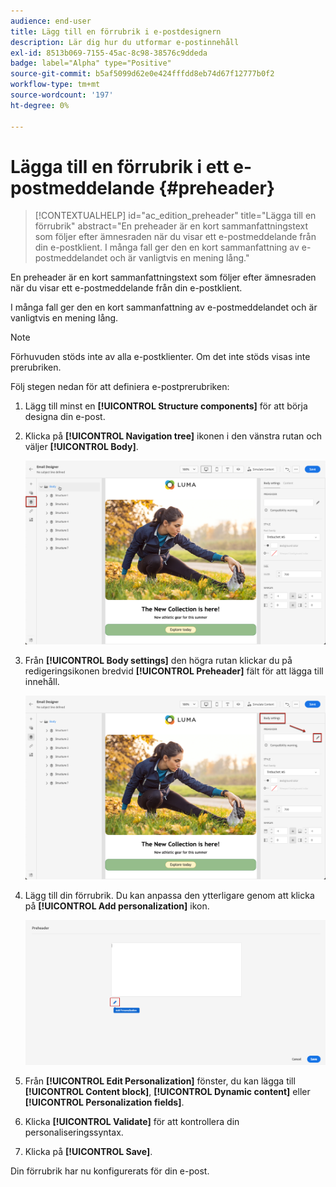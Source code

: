 ```yaml
---
audience: end-user
title: Lägg till en förrubrik i e-postdesignern
description: Lär dig hur du utformar e-postinnehåll
exl-id: 8513b069-7155-45ac-8c98-38576c9ddeda
badge: label="Alpha" type="Positive"
source-git-commit: b5af5099d62e0e424fffdd8eb74d67f12777b0f2
workflow-type: tm+mt
source-wordcount: '197'
ht-degree: 0%

---
```


# Lägga till en förrubrik i ett e-postmeddelande {#preheader}

>[!CONTEXTUALHELP]
>id="ac_edition_preheader"
>title="Lägga till en förrubrik"
>abstract="En preheader är en kort sammanfattningstext som följer efter ämnesraden när du visar ett e-postmeddelande från din e-postklient. I många fall ger den en kort sammanfattning av e-postmeddelandet och är vanligtvis en mening lång."

En preheader är en kort sammanfattningstext som följer efter ämnesraden när du visar ett e-postmeddelande från din e-postklient.

I många fall ger den en kort sammanfattning av e-postmeddelandet och är vanligtvis en mening lång.

>[!NOTE]
>
>Förhuvuden stöds inte av alla e-postklienter. Om det inte stöds visas inte prerubriken.

Följ stegen nedan för att definiera e-postprerubriken:

1. Lägg till minst en **[!UICONTROL Structure components]** för att börja designa din e-post.

1. Klicka på **[!UICONTROL Navigation tree]** ikonen i den vänstra rutan och väljer **[!UICONTROL Body]**.

   ![](assets/preheader_body.png)

1. Från **[!UICONTROL Body settings]** den högra rutan klickar du på redigeringsikonen bredvid **[!UICONTROL Preheader]** fält för att lägga till innehåll.

   ![](assets/preheader_body_settings.png)

1. Lägg till din förrubrik. Du kan anpassa den ytterligare genom att klicka på **[!UICONTROL Add personalization]** ikon.

   ![](assets/preheader_3.png)

1. Från **[!UICONTROL Edit Personalization]** fönster, du kan lägga till **[!UICONTROL Content block]**, **[!UICONTROL Dynamic content]** eller **[!UICONTROL Personalization fields]**.

1. Klicka **[!UICONTROL Validate]** för att kontrollera din personaliseringssyntax.

1. Klicka på **[!UICONTROL Save]**.

Din förrubrik har nu konfigurerats för din e-post.
